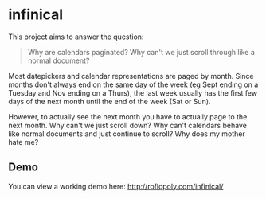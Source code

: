 # infinical 

This project aims to answer the question:

> Why are calendars paginated? Why can't we just scroll through like a normal
> document?

Most datepickers and calendar representations are paged by month. Since months
don't always end on the same day of the week (eg Sept ending on a Tuesday and
Nov ending on a Thurs), the last week usually has the first few days of the next
month until the end of the week (Sat or Sun).

However, to actually see the next month you have to actually page to the next
month.  Why can't we just scroll down? Why can't calendars behave like normal
documents and just continue to scroll? Why does my mother hate me?

## Demo

You can view a working demo here: http://roflopoly.com/infinical/
